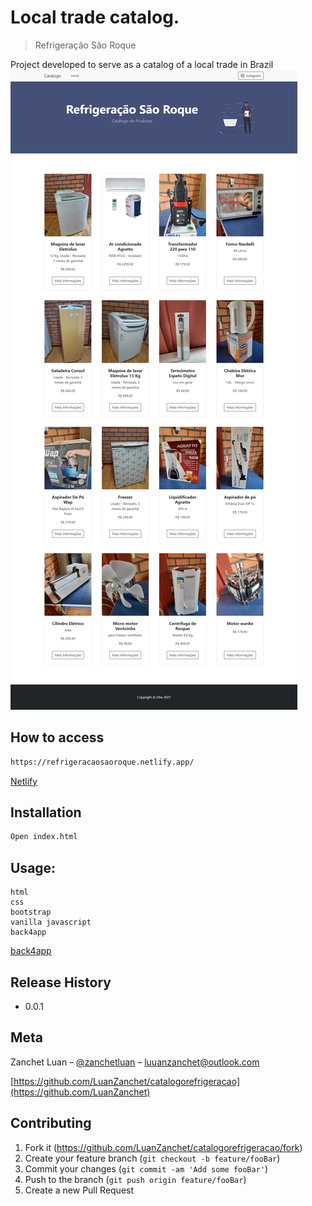 # Local trade catalog.
> Refrigeração São Roque

Project developed to serve as a catalog of a local trade in Brazil
![](desktop.png)

## How to access

```sh
https://refrigeracaosaoroque.netlify.app/
```
   [Netlify](https://refrigeracaosaoroque.netlify.app/) 


## Installation

```sh
Open index.html
```
## Usage: 
    html
    css 
    bootstrap
    vanilla javascript 
    back4app
   [back4app](https://www.back4app.com/) 


## Release History

* 0.0.1
    

## Meta

Zanchet Luan – [@zanchetluan](https://twitter.com/zanchetluan) – luuanzanchet@outlook.com

[https://github.com/LuanZanchet/catalogorefrigeracao](https://github.com/LuanZanchet)

## Contributing

1. Fork it (<https://github.com/LuanZanchet/catalogorefrigeracao/fork>)
2. Create your feature branch (`git checkout -b feature/fooBar`)
3. Commit your changes (`git commit -am 'Add some fooBar'`)
4. Push to the branch (`git push origin feature/fooBar`)
5. Create a new Pull Request
